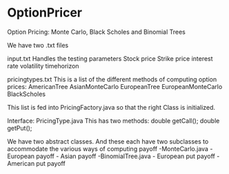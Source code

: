 # OptionPricer
Option Pricing: Monte Carlo, Black Scholes and Binomial Trees

We have two .txt files

input.txt
  Handles the testing parameters
    Stock price
    Strike price
    interest rate
    volatility
    timehorizon

pricingtypes.txt
  This is a list of the different methods of computing option prices:
  AmericanTree
  AsianMonteCarlo
  EuropeanTree
  EuropeanMonteCarlo
  BlackScholes

  This list is fed into PricingFactory.java so that the right Class is initialized.

Interface: PricingType.java
  This has two methods:
    double getCall();
    double getPut();
    
We have two abstract classes. And these each have two subclasses to accommodate the various ways of computing payoff
  -MonteCarlo.java
    - European payoff
    - Asian payoff
  -BinomialTree.java
    - European put payoff
    - American put payoff
  
  
